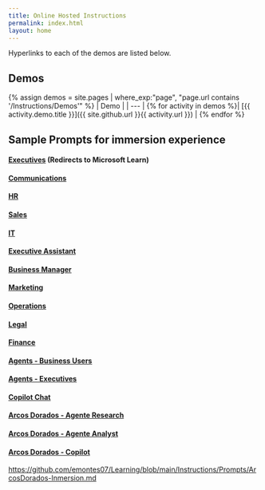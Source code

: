 ```yaml
---
title: Online Hosted Instructions
permalink: index.html
layout: home
---
```


Hyperlinks to each of the demos are listed below.

## Demos

{% assign demos = site.pages | where_exp:"page", "page.url contains '/Instructions/Demos'" %}
| Demo |
| --- |
{% for activity in demos  %}| [{{ activity.demo.title }}]({{ site.github.url }}{{ activity.url }}) |
{% endfor %}

## Sample Prompts for immersion experience

#### [Executives](https://learn.microsoft.com/en-us/training/modules/envision-new-ideas-with-microsoft-365-copilot/) (Redirects to Microsoft Learn)

#### [Communications](https://emontes07.github.io/Learning/Instructions/Prompts/Communications-Prompts.html)

#### [HR](https://emontes07.github.io/Learning/Instructions/Prompts/HR-Prompts.html)

#### [Sales](https://emontes07.github.io/Learning/Instructions/Prompts/Sales-Prompts.html)

#### [IT](https://emontes07.github.io/Learning/Instructions/Prompts/IT-Prompts.html)

#### [Executive Assistant](https://emontes07.github.io/Learning/Instructions/Prompts/EA-Prompts.html)

#### [Business Manager](https://emontes07.github.io/Learning/Instructions/Prompts/Business-Manager-Prompts.html)

#### [Marketing](https://emontes07.github.io/Learning/Instructions/Prompts/Marketing-Prompts.html)

#### [Operations](https://emontes07.github.io/Learning/Instructions/Prompts/Operations-Prompts.html)

#### [Legal](https://emontes07.github.io/Learning/Instructions/Prompts/Legal-Prompts.html)

#### [Finance](https://emontes07.github.io/Learning/Instructions/Prompts/Finance-Prompts.html)

#### [Agents - Business Users](https://emontes07.github.io/Learning/Instructions/Prompts/EU-Agents.html)

#### [Agents - Executives](https://emontes07.github.io/Learning/Instructions/Prompts/Exec-Agents.html)

#### [Copilot Chat](https://emontes07.github.io/Learning/Instructions/Prompts/CopilotChat.html)

#### [Arcos Dorados - Agente Research](https://emontes07.github.io/Learning/Instructions/Prompts/ArcosDorados-ResearcherAgent.html)

#### [Arcos Dorados - Agente Analyst](https://emontes07.github.io/Learning/Instructions/Prompts/ArcosDoradosAnalyst.html)

#### [Arcos Dorados - Copilot](https://github.com/emontes07/Learning/blob/main/Instructions/Prompts/ArcosDorados-Inmersion..html)


https://github.com/emontes07/Learning/blob/main/Instructions/Prompts/ArcosDorados-Inmersion.md




